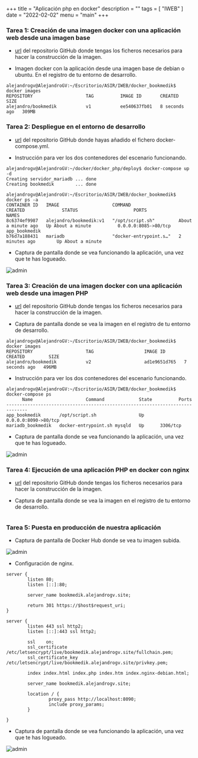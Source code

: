+++
title = "Aplicación php en docker"
description = ""
tags = [
    "IWEB"
]
date = "2022-02-02"
menu = "main"
+++

### Tarea 1: Creación de una imagen docker con una aplicación web desde una imagen base

* [url](https://github.com/alepeteporico/docker_bookmedik/tree/main/imagen_base) del repositorio GitHub donde tengas los ficheros necesarios para hacer la construcción de la imagen.

* Imagen docker con la aplicación desde una imagen base de debian o ubuntu. En el registro de tu entorno de desarrollo.

~~~
alejandrogv@AlejandroGV:~/Escritorio/ASIR/IWEB/docker_bookmedik$ docker images
REPOSITORY                    TAG          IMAGE ID       CREATED         SIZE
alejandro/bookmedik           v1           ee540637fb01   8 seconds ago   309MB
~~~

### Tarea 2: Despliegue en el entorno de desarrollo

* [url](https://github.com/alepeteporico/docker_bookmedik/tree/main/despliegue_desarrollo) del repositorio GitHub donde hayas añadido el fichero docker-compose.yml.

* Instrucción para ver los dos contenedores del escenario funcionando.

~~~
alejandrogv@AlejandroGV:~/docker/docker_php/deploy$ docker-compose up -d
Creating servidor_mariadb ... done
Creating bookmedik        ... done

alejandrogv@AlejandroGV:~/Escritorio/ASIR/IWEB/docker_bookmedik$ docker ps -a 
CONTAINER ID   IMAGE                    COMMAND                  CREATED              STATUS                     PORTS                  NAMES
8c6374ef9987   alejandro/bookmedik:v1   "/opt/script.sh"         About a minute ago   Up About a minute          0.0.0.0:8085->80/tcp   app_bookmedik
b76d7a188431   mariadb                  "docker-entrypoint.s…"   2 minutes ago        Up About a minute
~~~

* Captura de pantalla donde se vea funcionando la aplicación, una vez que te has logueado.

![admin](/docker_bookmedik/1.png)

### Tarea 3: Creación de una imagen docker con una aplicación web desde una imagen PHP

* [url](https://github.com/alepeteporico/docker_bookmedik/tree/main/imagen_php) del repositorio GitHub donde tengas los ficheros necesarios para hacer la construcción de la imagen.

* Captura de pantalla donde se vea la imagen en el registro de tu entorno de desarrollo.

~~~
alejandrogv@AlejandroGV:~/Escritorio/ASIR/IWEB/docker_bookmedik$ docker images
REPOSITORY                    TAG                   IMAGE ID       CREATED         SIZE
alejandro/bookmedik           v2                    ad1e9651d765   7 seconds ago   496MB
~~~

* Instrucción para ver los dos contenedores del escenario funcionando.

~~~
alejandrogv@AlejandroGV:~/Escritorio/ASIR/IWEB/docker_bookmedik$ docker-compose ps
      Name                    Command             State          Ports        
------------------------------------------------------------------------------
app_bookmedik       /opt/script.sh                Up      0.0.0.0:8090->80/tcp
mariadb_bookmedik   docker-entrypoint.sh mysqld   Up      3306/tcp
~~~

* Captura de pantalla donde se vea funcionando la aplicación, una vez que te has logueado.

![admin](/docker_bookmedik/2.png)

### Tarea 4: Ejecución de una aplicación PHP en docker con nginx

* [url]() del repositorio GitHub donde tengas los ficheros necesarios para hacer la construcción de la imagen.

* Captura de pantalla donde se vea la imagen en el registro de tu entorno de desarrollo.

~~~

~~~

### Tarea 5: Puesta en producción de nuestra aplicación

* Captura de pantalla de Docker Hub donde se vea tu imagen subida.

![admin](/docker_bookmedik/3.png)

* Configuración de nginx.

~~~
server {
        listen 80;
        listen [::]:80;

        server_name bookmedik.alejandrogv.site;

        return 301 https://$host$request_uri;
}

server {
        listen 443 ssl http2;
        listen [::]:443 ssl http2;

        ssl    on;
        ssl_certificate /etc/letsencrypt/live/bookmedik.alejandrogv.site/fullchain.pem;
        ssl_certificate_key     /etc/letsencrypt/live/bookmedik.alejandrogv.site/privkey.pem;

        index index.html index.php index.htm index.nginx-debian.html;

        server_name bookmedik.alejandrogv.site;

        location / {
                proxy_pass http://localhost:8090;
                include proxy_params;
        }

}
~~~

* Captura de pantalla donde se vea funcionando la aplicación, una vez que te has logueado.

![admin](/docker_bookmedik/4.png)